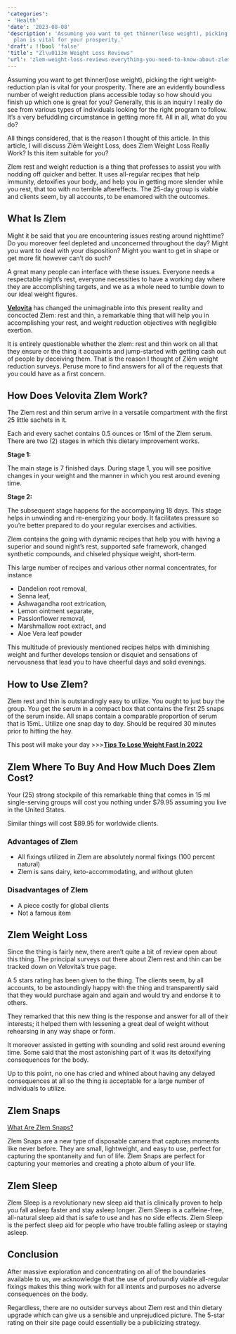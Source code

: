 ```yaml
---
'categories':
- 'Health'
'date': '2023-08-08'
'description': 'Assuming you want to get thinner(lose weight), picking the right weight-reduction
  plan is vital for your prosperity.'
'draft': !!bool 'false'
'title': "Zl\u0113m Weight Loss Reviews"
'url': 'zlem-weight-loss-reviews-everything-you-need-to-know-about-zlem-weight-loss'
---
```

 


Assuming you want to get thinner(lose weight), picking the right weight-reduction plan is vital for your prosperity. There are an evidently boundless number of weight reduction plans accessible today so how should you finish up which one is great for you? Generally, this is an inquiry I really do see from various types of individuals looking for the right program to follow. It’s a very befuddling circumstance in getting more fit. All in all, what do you do?


All things considered, that is the reason I thought of this article. In this article, I will discuss Zlēm Weight Loss, does Zlem Weight Loss Really Work? Is this item suitable for you?


Zlem rest and weight reduction is a thing that professes to assist you with nodding off quicker and better. It uses all-regular recipes that help immunity, detoxifies your body, and help you in getting more slender while you rest, that too with no terrible aftereffects. The 25-day group is viable and clients seem, by all accounts, to be enamored with the outcomes.


**What Is Zlem**
----------------


Might it be said that you are encountering issues resting around nighttime? Do you moreover feel depleted and unconcerned throughout the day? Might you want to deal with your disposition? Might you want to get in shape or get more fit however can’t do such?


A great many people can interface with these issues. Everyone needs a respectable night’s rest, everyone necessities to have a working day where they are accomplishing targets, and we as a whole need to tumble down to our ideal weight figures.


[**Velovita**](https://vitalmayfair.com/ways-to-avoid-emotional-stress-when-driving-include/) has changed the unimaginable into this present reality and concocted Zlem: rest and thin, a remarkable thing that will help you in accomplishing your rest, and weight reduction objectives with negligible exertion.


It is entirely questionable whether the zlem: rest and thin work on all that they ensure or the thing it acquaints and jump-started with getting cash out of people by deceiving them. That is the reason I thought of Zlēm weight reduction surveys. Peruse more to find answers for all of the requests that you could have as a first concern.


**How Does Velovita Zlem Work?**
--------------------------------


The Zlem rest and thin serum arrive in a versatile compartment with the first 25 little sachets in it.


Each and every sachet contains 0.5 ounces or 15ml of the Zlem serum. There are two (2) stages in which this dietary improvement works.


**Stage 1:**


The main stage is 7 finished days. During stage 1, you will see positive changes in your weight and the manner in which you rest around evening time.


**Stage 2:**



The subsequent stage happens for the accompanying 18 days. This stage helps in unwinding and re-energizing your body. It facilitates pressure so you’re better prepared to do your regular exercises and activities.


Zlem contains the going with dynamic recipes that help you with having a superior and sound night’s rest, supported safe framework, changed synthetic compounds, and chiseled physique weight, short-term.


This large number of recipes and various other normal concentrates, for instance


* Dandelion root removal,
* Senna leaf,
* Ashwagandha root extrication,
* Lemon ointment separate,
* Passionflower removal,
* Marshmallow root extract, and
* Aloe Vera leaf powder


This multitude of previously mentioned recipes helps with diminishing weight and further develops tension or disquiet and sensations of nervousness that lead you to have cheerful days and solid evenings.


**How to Use Zlem?**
--------------------


Zlem rest and thin is outstandingly easy to utilize. You ought to just buy the group. You get the serum in a compact box that contains the first 25 snaps of the serum inside. All snaps contain a comparable proportion of serum that is 15mL. Utilize one snap day to day. Should be required 30 minutes prior to hitting the hay.


This post will make your day >>>[**Tips To Lose Weight Fast In 2022**](https://vitalmayfair.com/tips-to-lose-weight-fast-in-2022/)


**Zlem Where To Buy And How Much Does Zlem Cost?**
--------------------------------------------------


Your (25) strong stockpile of this remarkable thing that comes in 15 ml single-serving groups will cost you nothing under $79.95 assuming you live in the United States.


Similar things will cost $89.95 for worldwide clients.


### **Advantages of Zlem**


* All fixings utilized in Zlem are absolutely normal fixings (100 percent natural)
* Zlem is sans dairy, keto-accommodating, and without gluten


### **Disadvantages of Zlem**


* A piece costly for global clients
* Not a famous item


**Zlem Weight Loss**
--------------------


Since the thing is fairly new, there aren’t quite a bit of review open about this thing. The principal surveys out there about Zlem rest and thin can be tracked down on Velovita’s true page.


A 5 stars rating has been given to the thing. The clients seem, by all accounts, to be astoundingly happy with the thing and transparently said that they would purchase again and again and would try and endorse it to others.


They remarked that this new thing is the response and answer for all of their interests; it helped them with lessening a great deal of weight without rehearsing in any way shape or form.


It moreover assisted in getting with sounding and solid rest around evening time. Some said that the most astonishing part of it was its detoxifying consequences for the body.


Up to this point, no one has cried and whined about having any delayed consequences at all so the thing is acceptable for a large number of individuals to utilize.


Zlem Snaps
----------


[What Are Zlem Snaps?](https://vitalmayfair.com/how-to-stop-being-horny/)


Zlem Snaps are a new type of disposable camera that captures moments like never before. They are small, lightweight, and easy to use, perfect for capturing the spontaneity and fun of life. Zlem Snaps are perfect for capturing your memories and creating a photo album of your life.


Zlem Sleep
----------



Zlem Sleep is a revolutionary new sleep aid that is clinically proven to help you fall asleep faster and stay asleep longer. Zlem Sleep is a caffeine-free, all-natural sleep aid that is safe to use and has no side effects. Zlem Sleep is the perfect sleep aid for people who have trouble falling asleep or staying asleep.


Conclusion
----------



After massive exploration and concentrating on all of the boundaries available to us, we acknowledge that the use of profoundly viable all-regular fixings makes this thing work with for all intents and purposes no adverse consequences on the body.


Regardless, there are no outsider surveys about Zlem rest and thin dietary upgrade which can give us a sensible and unprejudiced picture. The 5-star rating on their site page could essentially be a publicizing strategy.



 


 


